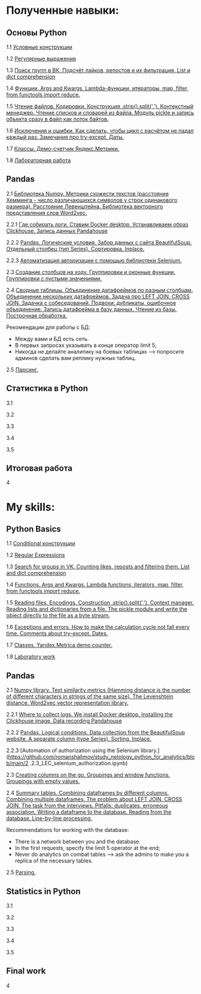 # Полученные навыки:


## Основы Python


1.1 [Условные конструкции](https://github.com/romanshalimov/study_netology_python_for_analytics/blob/main/1.1_LEC_python.ipynb)

1.2 [Регулярные выражения](https://github.com/romanshalimov/study_netology_python_for_analytics/blob/main/1.2_LEC_regular_expressions.ipynb)

1.3 [Поиск групп в ВК. Подсчёт лайков, репостов и их фильтрация. List и dict comprehension](https://github.com/romanshalimov/study_netology_python_for_analytics/blob/main/1.3_LEC_search_for_groups_in_VK.ipynb)

1.4 [Функции. Args and Kwargs. Lambda-функции, итераторы, map, filter, from functools import reduce.](https://github.com/romanshalimov/study_netology_python_for_analytics/blob/main/1.4_LEC_functions.ipynb)

1.5 [Чтение файлов. Кодировки. Конструкция .strip().split(','). Контекстный менеджер. Чтение списков и словарей из файла. Модуль pickle и запись объекта сразу в файл как поток байтов.](https://github.com/romanshalimov/study_netology_python_for_analytics/blob/main/1.5._LEC_read_files.ipynb)

1.6 [Исключения и ошибки. Как сделать, чтобы цикл с расчётом не падал каждый раз. Замечания про try-except. Даты.](https://github.com/romanshalimov/study_netology_python_for_analytics/blob/main/1.6_LEC_exceptions_and_errors.ipynb)

1.7 [Классы. Демо-счетчик Яндекс.Метрики.](https://github.com/romanshalimov/study_netology_python_for_analytics/blob/main/1.7_LEC_classes_and_Yandex.Metrica.ipynb)

1.8 [Лабораторная работа]()


## Pandas

2.1 [Библиотека Numpy. Метрики схожести текстов (расстояние Хемминга - число различающихся символов у строк одинакового размера). Расстояние Левенштейна. Библиотека векторного представления слов Word2vec.](https://github.com/romanshalimov/study_netology_python_for_analytics/blob/main/2.1_LEC_numpy_and_Word2vec.ipynb)

2.2.1 [Где собирать логи. Ставим Docker desktop. Устанавливаем образ Clickhouse. Запись данных Pandahouse](https://github.com/romanshalimov/study_netology_python_for_analytics/blob/main/2.2.1_LEC_clickhouse_and_Docker_desktop.ipynb)

2.2.2 [Pandas. Логические условия. Забор данных с сайта BeautifulSoup. Отдельный столбец (тип Series). Сортировка. Inplace. ](https://github.com/romanshalimov/study_netology_python_for_analytics/blob/main/2.2.2_LEC_pandas_and_BeautifulSoup.ipynb)

2.2.3 [Автоматизация авторизации с помощью библиотеки Selenium.](https://github.com/romanshalimov/study_netology_python_for_analytics/blob/main/2.2.3_LEC_selenium_authorization.ipynb)

2.3 [Создание столбцов на ходу. Группировки и оконные функции. Группировки с пустыми значениями.](https://github.com/romanshalimov/study_netology_python_for_analytics/blob/main/2.3_LEC_pandas_apply_examples.ipynb)

2.4 [Сводные таблицы. Объединение датафреймов по разным столбцам. Объединение нескольких датафреймов. Задача про LEFT JOIN. CROSS JOIN. Задачка с собеседований. Подвохи: дубликаты, ошибочное объединение. Запись датафрейма в базу данных. Чтение из базы. Построчная обработка.](https://github.com/romanshalimov/study_netology_python_for_analytics/blob/main/2.4_LEC_SQL_joins.ipynb)

Рекомендации для работы с БД:
- Между вами и БД есть сеть.
- В первых запросах указывать в конце оператор limit 5;
- Никогда не делайте аналитику на боевых таблицах --> попросите админов сделать вам реплику нужных таблиц.

2.5 [Парсинг.]()


## Статистика в Python

3.1 []()

3.2 []()

3.3 []()

3.4 []()

3.5 []()


## Итоговая работа

4 []()



# My skills:


## Python Basics


1.1 [Conditional конструкции](https://github.com/romanshalimov/study_netology_python_for_analytics/blob/main/1.1_LEC_python.ipynb)

1.2 [Regular Expressions](https://github.com/romanshalimov/study_netology_python_for_analytics/blob/main/1.2_LEC_regular_expressions.ipynb)

1.3 [Search for groups in VK. Counting likes, reposts and filtering them. List and dict comprehension](https://github.com/romanshalimov/study_netology_python_for_analytics/blob/main/1.3_LEC_search_for_groups_in_VK.ipynb)

1.4 [Functions. Args and Kwargs. Lambda functions, iterators, map, filter, from functools import reduce.](https://github.com/romanshalimov/study_netology_python_for_analytics/blob/main/1.4_LEC_functions.ipynb)

1.5 [Reading files. Encodings. Construction .strip().split(','). Context manager. Reading lists and dictionaries from a file. The pickle module and write the object directly to the file as a byte stream.](https://github.com/romanshalimov/study_netology_python_for_analytics/blob/main/1.5._LEC_read_files.ipynb)

1.6 [Exceptions and errors. How to make the calculation cycle not fall every time. Comments about try-except. Dates.](https://github.com/romanshalimov/study_netology_python_for_analytics/blob/main/1.6_LEC_exceptions_and_errors.ipynb)

1.7 [Classes. Yandex.Metrica demo counter.](https://github.com/romanshalimov/study_netology_python_for_analytics/blob/main/1.7_LEC_classes_and_Yandex.Metrica.ipynb)

1.8 [Laboratory work]()


## Pandas

2.1 [Numpy library. Text similarity metrics (Hamming distance is the number of different characters in strings of the same size). The Levenshtein distance. Word2vec vector representation library.](https://github.com/romanshalimov/study_netology_python_for_analytics/blob/main/2.1_LEC_numpy_and_Word2vec.ipynb)

2.2.1 [Where to collect logs. We install Docker desktop. Installing the Clickhouse image. Data recording Pandahouse](https://github.com/romanshalimov/study_netology_python_for_analytics/blob/main/2.2.1_LEC_clickhouse_and_Docker_desktop.ipynb)

2.2.2 [Pandas. Logical conditions. Data collection from the BeautifulSoup website. A separate column (type Series). Sorting. Inplace. ](https://github.com/romanshalimov/study_netology_python_for_analytics/blob/main/2.2.2_LEC_pandas_and_BeautifulSoup.ipynb)

2.2.3 [Automation of authorization using the Selenium library.](https://github.com/romanshalimov/study_netology_python_for_analytics/blob/main/2 .2.3_LEC_selenium_authorization.ipynb)

2.3 [Creating columns on the go. Groupings and window functions. Groupings with empty values.](https://github.com/romanshalimov/study_netology_python_for_analytics/blob/main/2.3_LEC_pandas_apply_examples.ipynb)

2.4 [Summary tables. Combining dataframes by different columns. Combining multiple dataframes. The problem about LEFT JOIN. CROSS JOIN. The task from the interviews. Pitfalls: duplicates, erroneous association. Writing a dataframe to the database. Reading from the database. Line-by-line processing.](https://github.com/romanshalimov/study_netology_python_for_analytics/blob/main/2.4_LEC_SQL_joins.ipynb)

Recommendations for working with the database:
- There is a network between you and the database.
- In the first requests, specify the limit 5 operator at the end;
- Never do analytics on combat tables --> ask the admins to make you a replica of the necessary tables.

2.5 [Parsing.]()


## Statistics in Python

3.1 []()

3.2 []()

3.3 []()

3.4 []()

3.5 []()


## Final work

4 []()
